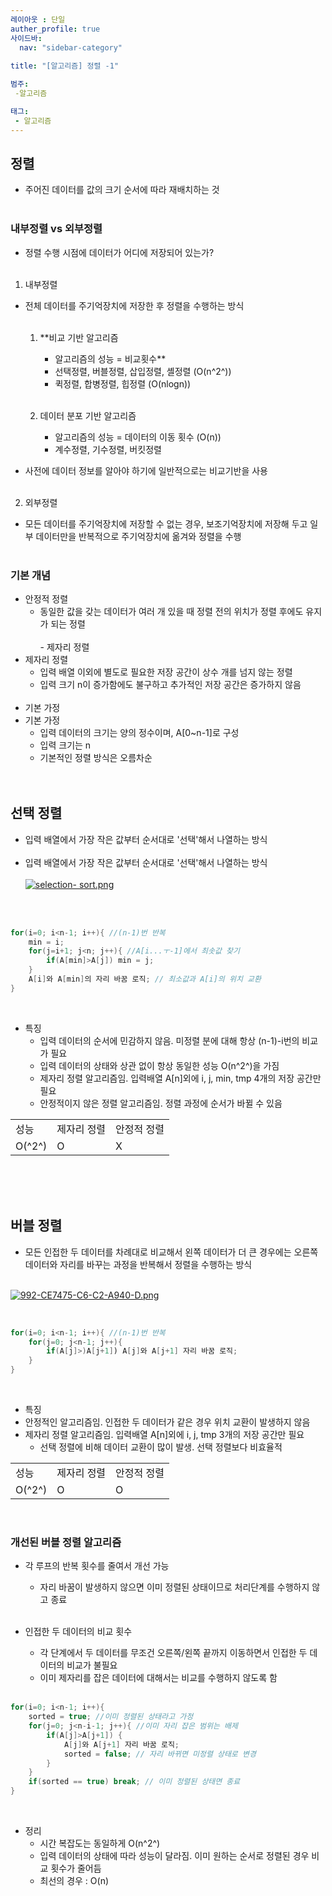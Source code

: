```yaml
---
레이아웃 : 단일
auther_profile: true
사이드바: 
  nav: "sidebar-category"
  
title: "[알고리즘] 정렬 -1"

범주:
 -알고리즘

태그:
 - 알고리즘
---
```


## 정렬

- 주어진 데이터를 값의 크기 순서에 따라 재배치하는 것<br><br>

### 내부정렬 vs 외부정렬
- 정렬 수행 시점에 데이터가 어디에 저장되어 있는가?<br><br>

1. 내부정렬<br>
- 전체 데이터를 주기억장치에 저장한 후 정렬을 수행하는 방식<br><br>
		
	1) **비교 기반 알고리즘<br>
		- 알고리즘의 성능 = 비교횟수**<br>
		- 선택정렬, 버블정렬, 삽입정렬, 셸정렬 (O(n^2^))<br>
		- 퀵정렬, 합병정렬, 힙정렬 (O(nlogn))<br><br>
		
	2) 데이터 분포 기반 알고리즘<br>
		- 알고리즘의 성능 = 데이터의 이동 횟수 (O(n))<br>
		- 계수정렬, 기수정렬, 버킷정렬<br>
 - 사전에 데이터 정보를 알아야 하기에 일반적으로는 비교기반을 사용<br><br>
	
2. 외부정렬<br>
- 모든 데이터를 주기억장치에 저장할 수 없는 경우, 보조기억장치에 저장해 두고 일부 데이터만을 반복적으로 주기억장치에 옮겨와 정렬을 수행<br><br>

### 기본 개념
- 안정적 정렬<br>
	- 동일한 값을 갖는 데이터가 여러 개 있을 때 정렬 전의 위치가 정렬 후에도 유지가 되는 정렬<br><br>- 제자리 정렬<br>
- 제자리 정렬<br>
	- 입력 배열 이외에 별도로 필요한 저장 공간이 상수 개를 넘지 않는 정렬<br>
	- 입력 크기 n이 증가함에도 불구하고 추가적인 저장 공간은 증가하지 않음<br><br>
- 기본 가정<br>
- 기본 가정<br>
	- 입력 데이터의 크기는 양의 정수이며, A[0~n-1]로 구성<br>
	- 입력 크기는 n<br>
	- 기본적인 정렬 방식은 오름차순<br><br><br>
## 선택 정렬
- 입력 배열에서 가장 작은 값부터 순서대로 '선택'해서 나열하는 방식<br><br>
- 입력 배열에서 가장 작은 값부터 순서대로 '선택'해서 나열하는 방식<br><br>
[![selection- sort.png](https://i.postimg.cc/pybQ07H8/selection-sort.png)](https://postimg.cc/bSg2rmdN)

<br>
<br>

```java
for(i=0; i<n-1; i++){ //(n-1)번 반복
	min = i;
	for(j=i+1; j<n; j++){ //A[i...ㅜ-1]에서 최솟값 찾기
		if(A[min]>A[j]) min = j;
	}
	A[i]와 A[min]의 자리 바꿈 로직; // 최소값과 A[i]의 위치 교환
}
```

<br>

- 특징<br>
	- 입력 데이터의 순서에 민감하지 않음. 미정렬 분에 대해 항상 (n-1)-i번의 비교가 필요<br>
	- 입력 데이터의 상태와 상관 없이 항상 동일한 성능 O(n^2^)을 가짐<br>
	- 제자리 정렬 알고리즘임. 입력배열 A[n]외에 i, j, min, tmp 4개의 저장 공간만 필요<br>
	- 안정적이지 않은 정렬 알고리즘임. 정렬 과정에 순서가 바뀔 수 있음<br>

<table>
<tr>
<td>성능</td>
<td>제자리 정렬</td>
<td>안정적 정렬</td>
</tr>
<tr>
<td>O(^2^)</td>
<td>O</td>
<td>X</td>
</tr>
</table>

<br><br><br>

## 버블 정렬
- 모든 인접한 두 데이터를 차례대로 비교해서 왼쪽 데이터가 더 큰 경우에는 오른쪽 데이터와 자리를 바꾸는 과정을 반복해서 정렬을 수행하는 방식<br><br>

[![992-CE7475-C6-C2-A940-D.png](https://i.postimg.cc/wxtggfCh/992-CE7475-C6-C2-A940-D.png)](https://postimg.cc/SjpwGrNs)

<br>

```java
for(i=0; i<n-1; i++){ //(n-1)번 반복
	for(j=0; j<n-1; j++){
		if(A[j]>)A[j+1]) A[j]와 A[j+1] 자리 바꿈 로직;
	}
}
```

<br>

- 특징<br>
 - 안정적인 알고리즘임. 인접한 두 데이터가 같은 경우 위치 교환이 발생하지 않음<br>
 - 제자리 정렬 알고리즘임.  입력배열 A[n]외에 i, j, tmp 3개의 저장 공간만 필요<br>
	- 선택 정렬에 비해 데이터 교환이 많이 발생. 선택 정렬보다 비효율적<br>

<table>
<tr>
<td>성능</td>
<td>제자리 정렬</td>
<td>안정적 정렬</td>
</tr>
<tr>
<td>O(^2^)</td>
<td>O</td>
<td>O</td>
</tr>
</table>

<br>

### 개선된 버블 정렬 알고리즘
- 각 루프의 반복 횟수를 줄여서 개선 가능<br>
	- 자리 바꿈이 발생하지 않으면 이미 정렬된 상태이므로 처리단계를 수행하지 않고 종료<br><br>

- 인접한 두 데이터의 비교 횟수<br>
	- 각 단계에서 두 데이터를 무조건 오른쪽/왼쪽 끝까지 이동하면서 인접한 두 데이터의 비교가 불필요<br>
	- 이미 제자리를 잡은 데이터에 대해서는 비교를 수행하지 않도록 함<br><br>

``` java
for(i=0; i<n-1; i++){
	sorted = true; //이미 정렬된 상태라고 가정 
	for(j=0; j<n-i-1; j++){ //이미 자리 잡은 범위는 배제
		if(A[j]>A[j+1]) {
			A[j]와 A[j+1] 자리 바꿈 로직;
			sorted = false; // 자리 바뀌면 미정렬 상태로 변경
		}
	}
	if(sorted == true) break; // 이미 정렬된 상태면 종료
}
```

<br>

- 정리<br>
	- 시간 복잡도는 동일하게 O(n^2^)<br>
	- 입력 데이터의 상태에 따라 성능이 달라짐. 이미 원하는 순서로 정렬된 경우 비교 횟수가 줄어듬<br>
	- 최선의 경우 : O(n)<br><br>

